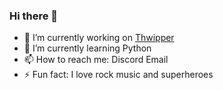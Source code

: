### Hi there 👋

- 🔭 I’m currently working on <a href="https://github.com/spidey711/Thwipper-bot">Thwipper</a>
- 🌱 I’m currently learning Python
- 📫 How to reach me: Discord  Email
- ⚡ Fun fact: I love rock music and superheroes
